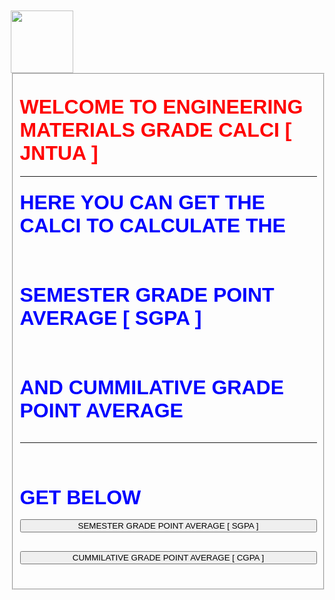 <html>
<html>
<head>
<meta name="google-site-verification" content="iKkN4RJgW0J9jmrxeQlfMOnPj6e4Y_tBdA6EJW5Azrs" />
<title> ENGINEERING MATERIALS GRADE CALCI</title>
<link rel="stylesheet" href="style1.css">
	<link rel="icon" type="image/png" href="em.ico"/>
<style type="text/css">
 body{
 background-image:url(img1.jpg);
 background-size: cover;
 
 }
 
 .loginBox input[type="submit"]
{
	border:none;
	outline:none;
	height: 40px;
	color:#fff;
	font-size:16px;
	background: rgb(255,38,126);
	cursor:pointer;
	border-radius:20px
}
.loginBox input[type="submit"]:hover
{
	background: #efed40;
	color:red;
}
.loginBox input
{
	width:100%;
	margin-bottom: 30px;
}
body
{
	margin:10px;
	padding:100px;
	background-size:cover;
	font-family: sans-serif;
}
 </style>
</head>
<body">   <img src="engineeringMaterials.jpg" height="100px">

<fieldset>
<h2> <font color = "red" size= "6" >WELCOME TO ENGINEERING MATERIALS GRADE CALCI [ JNTUA ] </font></h2><hr></hr>
<h3> <font color = "BLUE" size= "6" >HERE YOU CAN GET THE CALCI TO CALCULATE THE<br><br> <br>SEMESTER GRADE POINT AVERAGE [ SGPA ]<br><br> <br> AND CUMMILATIVE GRADE POINT AVERAGE <hr> <br> GET BELOW</font></h3>

<div class="loginBox">
   <a href = "sgpa.html"><input type="submit" value="SEMESTER GRADE POINT AVERAGE [ SGPA ]"></a>
     <a href = "cgpa.html"> <input type="submit" value="CUMMILATIVE GRADE POINT AVERAGE [ CGPA ]"></a>
   </div>
   </fieldset>
   </body>
   </html>
